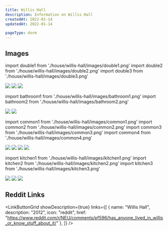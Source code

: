 ```yaml
---
title: Willis Hall
description: Information on Willis Hall
createdAt: 2022-01-14
updatedAt: 2022-01-14

pageType: dorm
---
```


## Images

import double1 from './house/willis-hall/images/double1.png'
import double2 from './house/willis-hall/images/double2.png'
import double3 from './house/willis-hall/images/double3.png'

<Expandable title="Double (Four person apartment)" icon="image">
  <div className="grid grid-cols-1 md:grid-cols-3 lg:grid-cols-2 gap-base">
    <Image src={"/housing/willis-hall/double1.png"} width={2124} height={1592} /> 
    <Image src={"/housing/willis-hall/double2.png"} width={2128} height={1592} /> 
    <Image src={"/housing/willis-hall/double3.png"} width={2284} height={1474} /> 
  </div>
</Expandable>

import bathroom1 from './house/willis-hall/images/bathroom1.png'
import bathroom2 from './house/willis-hall/images/bathroom2.png'

<Expandable title="Bathroom" icon="image">
  <div className="grid grid-cols-1 md:grid-cols-2 gap-base">
    <Image src={"/housing/willis-hall/bathroom1.png"} width={1198} height={1594} /> 
    <Image src={"/housing/willis-hall/bathroom2.png"} width={1194} height={1596} /> 
  </div>
</Expandable>

import common1 from './house/willis-hall/images/common1.png'
import common2 from './house/willis-hall/images/common2.png'
import common3 from './house/willis-hall/images/common3.png'
import common4 from './house/willis-hall/images/common4.png'

<Expandable title="Common area" icon="image">
  <div className="grid grid-cols-1 md:grid-cols-2 gap-base">
    <Image src={"/housing/willis-hall/common1.png"} width={2118} height={1596} /> 
    <Image src={"/housing/willis-hall/common2.png"} width={1198} height={1588} /> 
    <Image src={"/housing/willis-hall/common3.png"} width={2124} height={1596} /> 
    <Image src={"/housing/willis-hall/common4.png"} width={2130} height={1598} /> 
  </div>
</Expandable>

import kitchen1 from './house/willis-hall/images/kitchen1.png'
import kitchen2 from './house/willis-hall/images/kitchen2.png'
import kitchen3 from './house/willis-hall/images/kitchen3.png'

<Expandable title="Kitchen" icon="image">
  <div className="grid grid-cols-1 md:grid-cols-2 gap-base">
    <Image src={"/housing/willis-hall/kitchen1.png"} width={1188} height={1600} /> 
    <Image src={"/housing/willis-hall/kitchen2.png"} width={1194} height={1598} /> 
    <Image src={"/housing/willis-hall/kitchen3.png"} width={1194} height={1600} /> 
  </div>
</Expandable>

<Expandable title="Videos" icon="video" variant="gray">
  <div className="grid grid-cols-1 gap-base">
    <YoutubeEmbed videoId="SN87vuKhcHQ  " />
  </div>
</Expandable>

## Reddit Links

<LinkButtonGrid showDescription={true} links={[
{
name: "Willis Hall",
description: "2012",
icon: "reddit",
href: "https://www.reddit.com/r/NEU/comments/pf596/has_anyone_lived_in_willis_or_know_stuff_about_it/"
},
]} />
